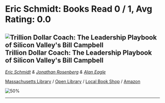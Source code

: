 # Eric Schmidt:  Books Read 0 / 1, Avg Rating: 0.0 

## ![Trillion Dollar Coach: The Leadership Playbook of Silicon Valley's Bill Campbell](https://covers.openlibrary.org/b/isbn/9780062839268-S.jpg) Trillion Dollar Coach: The Leadership Playbook of Silicon Valley's Bill Campbell
*[Eric Schmidt](../EricSchmidt) & [Jonathan Rosenberg](../JonathanRosenberg) & [Alan Eagle](../AlanEagle)*

[Massachusetts Library](https://library.minlib.net/search/i=9780062839268) / [Open Library](http://openlibrary.org/isbn/9780062839268) / [Local Book Shop](https://bookshop.org/books/trillion-dollar-coach:-the-leadership-playbook-of-silicon-valley's-bill-campbell/9780062839268) / [Amazon](https://smile.amazon.com/dp/0062839268)

![50%](https://progress-bar.dev/50) 



---
